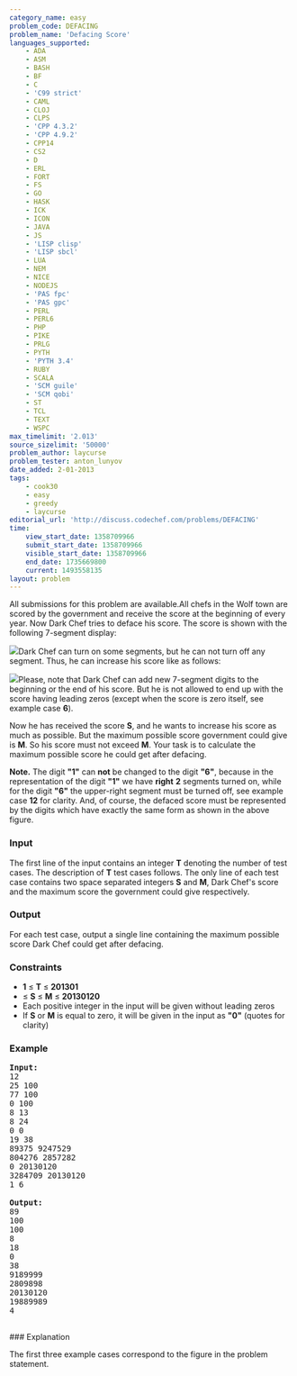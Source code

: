 ```yaml
---
category_name: easy
problem_code: DEFACING
problem_name: 'Defacing Score'
languages_supported:
    - ADA
    - ASM
    - BASH
    - BF
    - C
    - 'C99 strict'
    - CAML
    - CLOJ
    - CLPS
    - 'CPP 4.3.2'
    - 'CPP 4.9.2'
    - CPP14
    - CS2
    - D
    - ERL
    - FORT
    - FS
    - GO
    - HASK
    - ICK
    - ICON
    - JAVA
    - JS
    - 'LISP clisp'
    - 'LISP sbcl'
    - LUA
    - NEM
    - NICE
    - NODEJS
    - 'PAS fpc'
    - 'PAS gpc'
    - PERL
    - PERL6
    - PHP
    - PIKE
    - PRLG
    - PYTH
    - 'PYTH 3.4'
    - RUBY
    - SCALA
    - 'SCM guile'
    - 'SCM qobi'
    - ST
    - TCL
    - TEXT
    - WSPC
max_timelimit: '2.013'
source_sizelimit: '50000'
problem_author: laycurse
problem_tester: anton_lunyov
date_added: 2-01-2013
tags:
    - cook30
    - easy
    - greedy
    - laycurse
editorial_url: 'http://discuss.codechef.com/problems/DEFACING'
time:
    view_start_date: 1358709966
    submit_start_date: 1358709966
    visible_start_date: 1358709966
    end_date: 1735669800
    current: 1493558135
layout: problem
---
```

All submissions for this problem are available.All chefs in the Wolf town are scored by the government and receive the score at the beginning of every year. Now Dark Chef tries to deface his score. The score is shown with the following 7-segment display:

![](http://codechef.com/download/DEFACING1.png)Dark Chef can turn on some segments, but he can not turn off any segment. Thus, he can increase his score like as follows:

![](http://codechef.com/download/DEFACING2.png)Please, note that Dark Chef can add new 7-segment digits to the beginning or the end of his score. But he is not allowed to end up with the score having leading zeros (except when the score is zero itself, see example case **6**).

Now he has received the score **S**, and he wants to increase his score as much as possible. But the maximum possible score government could give is **M**. So his score must not exceed **M**. Your task is to calculate the maximum possible score he could get after defacing.

**Note.** The digit **"1"** can **not** be changed to the digit **"6"**, because in the representation of the digit **"1"** we have **right** **2** segments turned on, while for the digit **"6"** the upper-right segment must be turned off, see example case **12** for clarity. And, of course, the defaced score must be represented by the digits which have exactly the same form as shown in the above figure.

### Input

The first line of the input contains an integer **T** denoting the number of test cases. The description of **T** test cases follows. The only line of each test case contains two space separated integers **S** and **M**, Dark Chef's score and the maximum score the government could give respectively.

### Output

For each test case, output a single line containing the maximum possible score Dark Chef could get after defacing.

### Constraints

- **1** ≤ **T** ≤ **201301**
- ≤ **S** ≤ **M** ≤ **20130120**
- Each positive integer in the input will be given without leading zeros
- If **S** or **M** is equal to zero, it will be given in the input as **"0"** (quotes for clarity)

### Example

<pre>
<b>Input:</b>
12
25 100
77 100
0 100
8 13
8 24
0 0
19 38
89375 9247529
804276 2857282
0 20130120
3284709 20130120
1 6

<b>Output:</b>
89
100
100
8
18
0
38
9189999
2809898
20130120
19889989
4

</pre>### Explanation
The first three example cases correspond to the figure in the problem statement.
